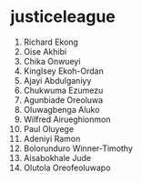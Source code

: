 # justiceleague
1.  Richard Ekong
2.  Oise Akhibi
3.  Chika Onwueyi
4.  Kinglsey Ekoh-Ordan
5.  Ajayi Abdulganiyy
6.  Chukwuma Ezumezu
7.  Agunbiade Oreoluwa
8.  Oluwagbenga Aluko
9.  Wilfred Airueghionmon
10.  Paul Oluyege
11.  Adeniyi Ramon
12.  Bolorunduro Winner-Timothy
13.  Aisabokhale Jude
14.  Olutola Oreofeoluwapo

